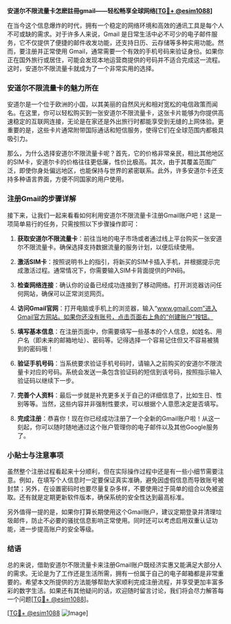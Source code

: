 **安道尔不限流量卡怎麽註冊gmail——轻松畅享全球网络[[TG💪+ @esim1088](https://t.me/s/esim1088)]**

在当今这个信息爆炸的时代，拥有一个稳定的网络环境和高效的通讯工具是每个人不可或缺的需求。对于许多人来说，Gmail 是日常生活中必不可少的电子邮件服务，它不仅提供了便捷的邮件收发功能，还支持日历、云存储等多种实用功能。然而，要注册并正常使用 Gmail，通常需要一个有效的手机号码来验证身份。如果你正在国外旅行或居住，可能会发现本地运营商提供的号码并不适合完成这一流程。这时，安道尔不限流量卡就成为了一个非常实用的选择。

### 安道尔不限流量卡的魅力所在

安道尔是一个位于欧洲的小国，以其美丽的自然风光和相对宽松的电信政策而闻名。在这里，你可以轻松购买到一张安道尔不限流量卡，这张卡片能够为你提供高速稳定的互联网连接，无论是在家还是外出旅行时都能享受到无缝的上网体验。更重要的是，这些卡片通常附带国际通话和短信服务，使得它们在全球范围内都极具吸引力。

那么，为什么选择安道尔不限流量卡呢？首先，它的价格非常亲民，相比其他地区的SIM卡，安道尔卡的价格往往更低廉，性价比极高。其次，由于其覆盖范围广泛，即使你身处偏远地区，也能保持与世界的紧密联系。此外，许多安道尔卡还支持多种语言界面，方便不同国家的用户使用。

### 注册Gmail的步骤详解

接下来，让我们一起来看看如何利用安道尔不限流量卡注册Gmail账户吧！这是一项简单易行的任务，只需按照以下步骤操作即可：

1. **获取安道尔不限流量卡**：前往当地的电子市场或者通过线上平台购买一张安道尔不限流量卡。确保选择支持数据流量的服务计划，以便后续使用。

2. **激活SIM卡**：按照说明书上的指引，将新买的SIM卡插入手机，并根据提示完成激活过程。通常情况下，你需要输入SIM卡背面提供的PIN码。

3. **检查网络连接**：确认你的设备已经成功连接到了移动网络。打开浏览器访问任何网站，确保可以正常浏览网页。

4. **访问Gmail官网**：打开电脑或手机上的浏览器，输入“www.gmail.com”进入Gmail官方网站。如果你还没有账号，点击页面右上角的“创建账户”按钮。

5. **填写基本信息**：在注册页面中，你需要填写一些基本的个人信息，如姓名、用户名（即未来的邮箱地址）、密码等。记得选择一个容易记住但又不容易被猜到的密码哦！

6. **验证手机号码**：当系统要求验证手机号码时，请输入之前购买的安道尔不限流量卡对应的号码。系统会发送一条包含验证码的短信到该号码，按照指示输入验证码以继续下一步。

7. **完善个人资料**：最后一步就是补充更多关于自己的详细信息了，比如生日、性别等等。当然，这些内容并非强制性要求，可以根据个人意愿决定是否填写。

8. **完成注册**：恭喜你！现在你已经成功注册了一个全新的Gmail账户啦！从这一刻起，你可以随时随地通过这个账户管理你的电子邮件以及其他Google服务了。

### 小贴士与注意事项

虽然整个注册过程看起来十分顺利，但在实际操作过程中还是有一些小细节需要注意。例如，在填写个人信息时一定要保证真实准确，避免因虚假信息而导致账号被封禁；另外，在设置密码时也要尽量复杂多样，不要使用过于简单的组合以免被盗取。还有就是定期更新软件版本，确保系统的安全性达到最高标准。

另外值得一提的是，如果你打算长期使用这个Gmail账户，建议定期登录并清理垃圾邮件，防止不必要的骚扰信息影响正常使用。同时还可以考虑启用双重认证功能，进一步提高账户的安全等级。

### 结语

总的来说，借助安道尔不限流量卡来注册Gmail账户既经济实惠又能满足大部分人的需求。无论是为了工作还是生活所需，拥有一份属于自己的电子邮箱都是非常重要的。希望本文所提供的方法能够帮助大家顺利完成注册流程，并享受更加丰富多彩的数字生活。如果还有其他疑问的话，欢迎随时留言讨论，我们将会尽力解答每一个问题[[TG💪+ @esim1088](https://t.me/s/esim1088)]。

[[TG💪+ @esim1088](https://t.me/s/esim1088) ![Image](https://i.postimg.cc/4NQfJmqS/Snipaste-2025-05-13-00-14-12.png)]